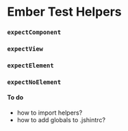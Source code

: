 # Ember Test Helpers

### `expectComponent`
### `expectView`
### `expectElement`
### `expectNoElement`

#### To do

 * how to import helpers?
 * how to add globals to .jshintrc?
